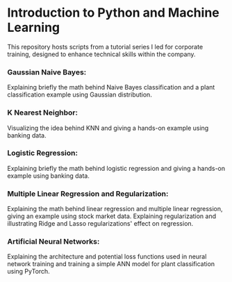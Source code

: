 # Introduction to Python and Machine Learning
This repository hosts scripts from a tutorial series I led for corporate training, designed to enhance technical skills within the company.

### Gaussian Naive Bayes: 
Explaining briefly the math behind Naive Bayes classification and a plant classification example using Gaussian distribution.

### K Nearest Neighbor: 
Visualizing the idea behind KNN and giving a hands-on example using banking data.

### Logistic Regression: 
Explaining briefly the math behind logistic regression and giving a hands-on example using banking data.

### Multiple Linear Regression and Regularization: 
Explaining the math behind linear regression and multiple linear regression, giving an example using stock market data. Explaining regularization and illustrating Ridge and Lasso regularizations' effect on regression.

### Artificial Neural Networks:
Explaining the architecture and potential loss functions used in neural network training and training a simple ANN model for plant classification using PyTorch.
